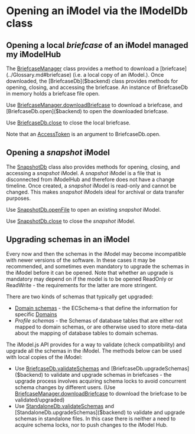 # Opening an iModel via the IModelDb class

## Opening a local *briefcase* of an iModel managed my iModelHub

The [BriefcaseManager]($backend) class provides a method to download a [briefcase](../Glossary.md#briefcase) (i.e. a local copy of an iModel.).
Once downloaded, the [BriefcaseDb]($backend) class provides methods for opening, closing, and accessing the briefcase. An instance of BriefcaseDb in memory holds a briefcase file open.

Use [BriefcaseManager.downloadBriefcase]($backend) to download a briefcase, and [BriefcaseDb.open]($backend) to open the downloaded briefcase.

Use [BriefcaseDb.close]($backend) to close the local briefcase.

Note that an [AccessToken](../common/AccessToken.md) is an argument to BriefcaseDb.open.

## Opening a *snapshot* iModel

The [SnapshotDb]($backend) class also provides methods for opening, closing, and accessing a *snapshot* iModel.
A *snapshot* iModel is a file that is disconnected from iModelHub and therefore does not have a change timeline.
Once created, a *snapshot* iModel is read-only and cannot be changed.
This makes *snapshot* iModels ideal for archival or data transfer purposes.

Use [SnapshotDb.openFile]($backend) to open an existing *snapshot* iModel.

Use [SnapshotDb.close]($backend) to close the *snapshot* iModel.

## Upgrading schemas in an iModel

Every now and then the schemas in the iModel may become incompatible with newer versions of the software. In these cases it may be recommended, and sometimes even mandatory to upgrade the schemas in the iModel before it can be opened. Note that whether an upgrade is mandatory may depend on if the model is to be opened ReadOnly or ReadWrite - the requirements for the latter are more stringent.

There are two kinds of schemas that typically get upgraded:
* [Domain schemas](../bis/intro/schemas-domains) - the ECSchema-s that define the information for specific [Domains](../bis/intro/glossary/#domain)
* *Profile schemas* - the Schemas of database tables that are either not mapped to domain schemas, or are otherwise used to store meta-data about the mapping of database tables to domain schemas.

The iModel.js API provides for a way to validate (check compatibility) and upgrade all the schemas in the iModel. The methods below can be used with local copies of the iModel:
* Use [BriefcaseDb.validateSchemas]($backend) and [BriefcaseDb.upgradeSchemas]($backend) to validate and upgrade schemas in briefcases - the upgrade process involves acquiring schema locks to avoid concurrent schema changes by different users. (Use [BriefcaseManager.downloadBriefcase]($backend) to download the briefcase to be validated/upgraded)
* Use [StandaloneDb.validateSchemas]($backend) and [StandaloneDb.upgradeSchemas]($backend) to validate and upgrade schemas in standalone files. In this case there is neither a need to acquire schema locks, nor to push changes to the iModel Hub.
